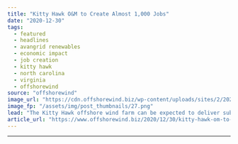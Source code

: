 ```yaml
---
title: "Kitty Hawk O&M to Create Almost 1,000 Jobs"
date: "2020-12-30"
tags: 
  - featured
  - headlines
  - avangrid renewables
  - economic impact
  - job creation
  - kitty hawk
  - north carolina
  - virginia
  - offshorewind
source: "offshorewind"
image_url: "https://cdn.offshorewind.biz/wp-content/uploads/sites/2/2020/12/30130003/Kitty-Hawk_Avangrid-Renewables.png"
image_fp: "/assets/img/post_thumbnails/27.png"
lead: "The Kitty Hawk offshore wind farm can be expected to deliver substantial economic growth"
article_url: "https://www.offshorewind.biz/2020/12/30/kitty-hawk-om-to-create-almost-1000-jobs/"
---
```


---
